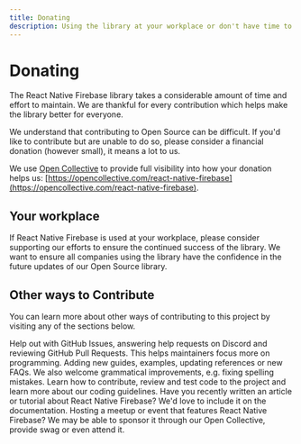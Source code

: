 ```yaml
---
title: Donating
description: Using the library at your workplace or don't have time to contribute? Donating is a simple way of ensuring the continued support and upkeep of the library.
---
```


# Donating

The React Native Firebase library takes a considerable amount of time and effort to maintain. We are
thankful for every contribution which helps make the library better for everyone.

We understand that contributing to Open Source can be difficult. If you'd like to contribute but are
unable to do so, please consider a financial donation (however small), it means a lot to us.

We use [Open Collective](https://opencollective.com/react-native-firebase) to provide full visibility into how your donation helps us: [https://opencollective.com/react-native-firebase](https://opencollective.com/react-native-firebase).

## Your workplace

If React Native Firebase is used at your workplace, please consider supporting our efforts to ensure
the continued success of the library. We want to ensure all companies using the library have the confidence
in the future updates of our Open Source library.

## Other ways to Contribute

You can learn more about other ways of contributing to this project by visiting any of the sections below.

<Grid columns="2">
	<Block
		icon="error_outline"
		color="#2196f3"
		title="Issues, PRs & Project Management"
		to="/contributing/issues-prs-pm"
	>
		Help out with GitHub Issues, answering help requests on Discord and reviewing GitHub Pull Requests. This helps maintainers focus more on programming.
	</Block>
	<Block
		icon="library_books"
		color="#ffc107"
		title="Documentation"
		to="/contributing/documentation"
	>
		Adding new guides, examples, updating references or new FAQs. We also welcome grammatical improvements, e.g. fixing spelling mistakes.
	</Block>
	<Block
		icon="code"
		color="#673ab7"
		title="Code, Testing & Review"
		to="/contributing/code-testing-review"
	>
		Learn how to contribute, review and test code to the project and learn more about our coding guidelines.
	</Block>
	<Block
		icon="edit"
		color="#673ab7"
		title="Marketing & Content"
		to="/contributing/marketing-content"
	>
		Have you recently written an article or tutorial about React Native Firebase? We'd love to include it on the documentation.
	</Block>
	<Block
		icon="person_pin"
		color="#3f51b5"
		title="Community & Events"
		to="/contributing/community"
	>
		Hosting a meetup or event that features React Native Firebase? We may be able to sponsor it through our Open Collective, provide swag or even attend it.
	</Block>
</Grid>

